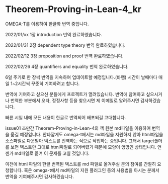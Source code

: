 # Theorem-Proving-in-Lean-4_kr

OMEGA-T를 이용하여 한글화 번역 중입니다.

2022/01/xx 1장 introduction 번역 완료하였습니다.

2022/01/31 2장 dependent type theory 번역 완료하였습니다.

2022/02/12 3장 proposition and proof 번역 완료하였습니다.

2022/02/26 4장 quantifiers and equality 번역 완료하였습니다.

6일 주기로 한 장씩 번역을 지속하여 업데이트할 예정입니다.(바램)
시간이 날때마다 매일 1~2시간씩 꾸준히 기여하려고 합니다.

번역에 기여하고 싶으신 분들에게 프로젝트가 열려있습니다.
번역에 참여하고 싶으시거나 번역한 부분에서 오타, 정정사항 등을 찾으시면 제 이메일로 알려주시면 감사하겠습니다.

빠른 시일 내에 모든 내용이 한글로 번역되어 배포되길 고대합니다.

issue01
조만간 Theorem-Proving-in-Lean-4의 책 원본 md파일을 이용하여 번역을 옮길 예정입니다.
안타깝게도 omega-t에서는 md파일을 지원하지 않아
html파일을 소스파일로 다운받아 텍스트를 번역하는 식으로 작업하는 중입니다.
그래서 target폴더를 보면 텍스트만 그대로 html파일로 되어버렸기 때문에 모양이 엉망인 상태입니다.
언젠가 md파일로 옮겨 이 문제를 고칠 것입니다.

이전에 html 파일의 한글 번역된 텍스트를 md 파일로 옮겨주실 분의 참여를 간절히 요청합니다.
혹은 omega-t에서 md파일의 지원 플러그인 등의 사용법을 아시는 분께서 번역을 기여해주시면 감사하겠습니다.